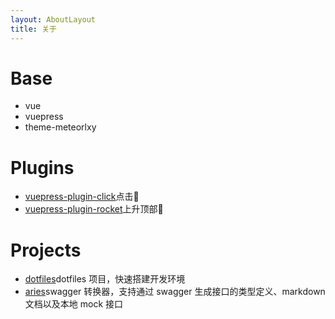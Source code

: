 ```yaml
---
layout: AboutLayout
title: 关于
---
```


# Base
- vue
- vuepress
- theme-meteorlxy

# Plugins
- [vuepress-plugin-click](https://github.com/lvqq/vuepress-plugin-click)点击💖
- [vuepress-plugin-rocket](https://github.com/lvqq/vuepress-plugin-rocket)上升顶部🚀

# Projects
- [dotfiles](https://github.com/lvqq/dotfiles)dotfiles 项目，快速搭建开发环境
- [aries](https://github.com/lvqq/aries)swagger 转换器，支持通过 swagger 生成接口的类型定义、markdown 文档以及本地 mock 接口

